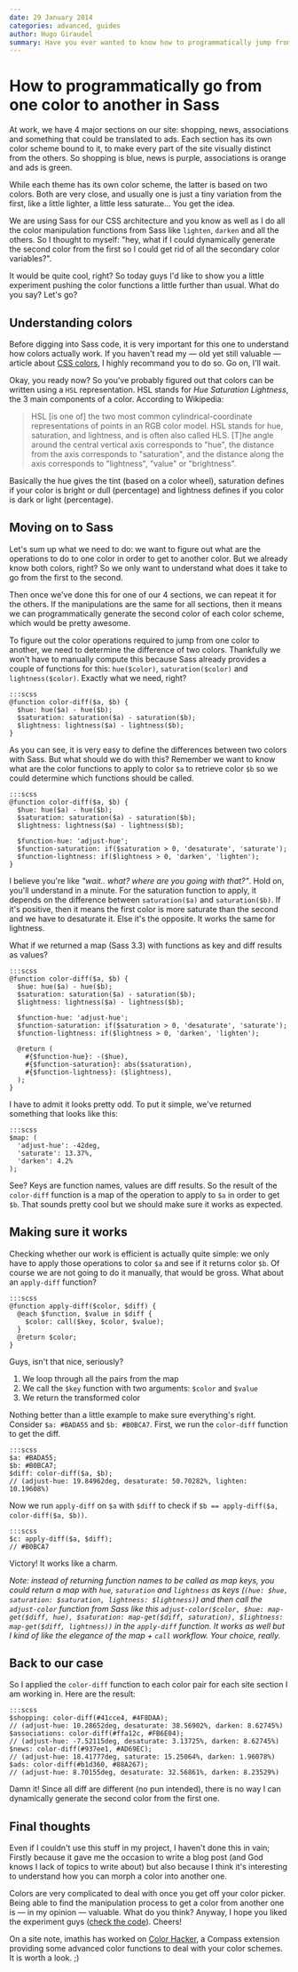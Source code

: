 ```yaml
---
date: 29 January 2014
categories: advanced, guides
author: Hugo Giraudel
summary: Have you ever wanted to know how to programmatically jump from one color to another, just out of curiosity? Today I will show you how to find the color operations that are required to go from the color to another. We'll use everything we can from Sass 3.3 features, including maps and the awesome yet little known `call` function.  
---
```


# How to programmatically go from one color to another in Sass

At work, we have 4 major sections on our site: shopping, news, associations and something that could be translated to ads. Each section has its own color scheme bound to it, to make every part of the site visually distinct from the others. So shopping is blue, news is purple, associations is orange and ads is green.

While each theme has its own color scheme, the latter is based on two colors. Both are very close, and usually one is just a tiny variation from the first, like a little lighter, a little less saturate... You get the idea.

We are using Sass for our CSS architecture and you know as well as I do all the color manipulation functions from Sass like `lighten`, `darken` and all the others. So I thought to myself: "hey, what if I could dynamically generate the second color from the first so I could get rid of all the secondary color variables?".

It would be quite cool, right? So today guys I'd like to show you a little experiment pushing the color functions a little further than usual. What do you say? Let's go?


## Understanding colors

Before digging into Sass code, it is very important for this one to understand how colors actually work. If you haven't read my &mdash; old yet still valuable &mdash; article about [CSS colors](http://hugogiraudel.com/2012/11/27/css-colors/), I highly recommand you to do so. Go on, I'll wait.

Okay, you ready now? So you've probably figured out that colors can be written using a `HSL` representation. HSL stands for *Hue Saturation Lightness*, the 3 main components of a color. According to Wikipedia:

> HSL [is one of] the two most common cylindrical-coordinate representations of points in an RGB color model. HSL stands for hue, saturation, and lightness, and is often also called HLS. [T]he angle around the central vertical axis corresponds to "hue", the distance from the axis corresponds to "saturation", and the distance along the axis corresponds to "lightness", "value" or "brightness".

Basically the hue gives the tint (based on a color wheel), saturation defines if your color is bright or dull (percentage) and lightness defines if you color is dark or light (percentage).


## Moving on to Sass

Let's sum up what we need to do: we want to figure out what are the operations to do to one color in order to get to another color. But we already know both colors, right? So we only want to understand what does it take to go from the first to the second.

Then once we've done this for one of our 4 sections, we can repeat it for the others. If the manipulations are the same for all sections, then it means we can programmatically generate the second color of each color scheme, which would be pretty awesome.

To figure out the color operations required to jump from one color to another, we need to determine the difference of two colors. Thankfully we won't have to manually compute this because Sass already provides a couple of functions for this: `hue($color)`, `saturation($color)` and `lightness($color)`. Exactly what we need, right? 

    :::scss
    @function color-diff($a, $b) {
      $hue: hue($a) - hue($b);
      $saturation: saturation($a) - saturation($b);
      $lightness: lightness($a) - lightness($b);
    }

As you can see, it is very easy to define the differences between two colors with Sass. But what should we do with this? Remember we want to know what are the color functions to apply to color `$a` to retrieve color `$b` so we could determine which functions should be called. 

    :::scss
    @function color-diff($a, $b) {
      $hue: hue($a) - hue($b);
      $saturation: saturation($a) - saturation($b);
      $lightness: lightness($a) - lightness($b);

      $function-hue: 'adjust-hue';
      $function-saturation: if($saturation > 0, 'desaturate', 'saturate');
      $function-lightness: if($lightness > 0, 'darken', 'lighten');
    }

I believe you're like *"wait.. what? where are you going with that?"*. Hold on, you'll understand in a minute. For the saturation function to apply, it depends on the difference between `saturation($a)` and `saturation($b)`. If it's positive, then it means the first color is more saturate than the second and we have to desaturate it. Else it's the opposite. It works the same for lightness.

What if we returned a map (Sass 3.3) with functions as key and diff results as values?

    :::scss
    @function color-diff($a, $b) {
      $hue: hue($a) - hue($b);
      $saturation: saturation($a) - saturation($b);
      $lightness: lightness($a) - lightness($b);

      $function-hue: 'adjust-hue';
      $function-saturation: if($saturation > 0, 'desaturate', 'saturate');
      $function-lightness: if($lightness > 0, 'darken', 'lighten');

      @return (
        #{$function-hue}: -($hue),
        #{$function-saturation}: abs($saturation),
        #{$function-lightness}: ($lightness),
      );
    }

I have to admit it looks pretty odd. To put it simple, we've returned something that looks like this:

    :::scss
    $map: (
      'adjust-hue': -42deg,
      'saturate': 13.37%,
      'darken': 4.2%
    );

See? Keys are function names, values are diff results. So the result of the `color-diff` function is a map of the operation to apply to `$a` in order to get `$b`. That sounds pretty cool but we should make sure it works as expected.


## Making sure it works

Checking whether our work is efficient is actually quite simple: we only have to apply those operations to color `$a` and see if it returns color `$b`. Of course we are not going to do it manually, that would be gross. What about an `apply-diff` function?

    :::scss
    @function apply-diff($color, $diff) {
      @each $function, $value in $diff {
        $color: call($key, $color, $value);
      }
      @return $color;
    }

Guys, isn't that nice, seriously? 

1. We loop through all the pairs from the map
2. We call the `$key` function with two arguments: `$color` and `$value`
3. We return the transformed color

Nothing better than a little example to make sure everything's right. Consider `$a: #BADA55` and `$b: #B0BCA7`. First, we run the `color-diff` function to get the diff.

    :::scss
    $a: #BADA55;
    $b: #B0BCA7;
    $diff: color-diff($a, $b);
    // (adjust-hue: 19.84962deg, desaturate: 50.70282%, lighten: 10.19608%)

Now we run `apply-diff` on `$a` with `$diff` to check if `$b == apply-diff($a, color-diff($a, $b))`.

    :::scss
    $c: apply-diff($a, $diff);
    // #B0BCA7

Victory! It works like a charm.

*Note: instead of returning function names to be called as map keys, you could return a map with `hue`, `saturation` and `lightness` as keys (`(hue: $hue, saturation: $saturation, lightness: $lightness)`) and then call the `adjust-color` function from Sass like this `adjust-color($color, $hue: map-get($diff, hue), $saturation: map-get($diff, saturation), $lightness: map-get($diff, lightness))` in the `apply-diff` function. It works as well but I kind of like the elegance of the map + `call` workflow. Your choice, really.*


## Back to our case

So I applied the `color-diff` function to each color pair for each site section I am working in. Here are the result:

    :::scss
    $shopping: color-diff(#41cce4, #4F8DAA);
    // (adjust-hue: 10.28652deg, desaturate: 38.56902%, darken: 8.62745%)
    $associations: color-diff(#ffa12c, #FB6E04);
    // (adjust-hue: -7.52115deg, desaturate: 3.13725%, darken: 8.62745%)
    $news: color-diff(#937ee1, #AD69EC);
    // (adjust-hue: 18.41777deg, saturate: 15.25064%, darken: 1.96078%)
    $ads: color-diff(#b1d360, #88A267);
    // (adjust-hue: 8.70155deg, desaturate: 32.56861%, darken: 8.23529%)

Damn it! Since all diff are different (no pun intended), there is no way I can dynamically generate the second color from the first one.


## Final thoughts

Even if I couldn't use this stuff in my project, I haven't done this in vain; Firstly because it gave me the occasion to write a blog post (and God knows I lack of topics to write about) but also because I think it's interesting to understand how you can morph a color into another one.

Colors are very complicated to deal with once you get off your color picker. Being able to find the manipulation process to get a color from another one is &mdash; in my opinion &mdash; valuable. What do you think? Anyway, I hope you liked the experiment guys ([check the code](http://sassmeister.com/gist/8668994)). Cheers!

On a site note, imathis has worked on [Color Hacker](https://github.com/imathis/color-hacker), a Compass extension providing some advanced color functions to deal with your color schemes. It is worth a look. ;)
